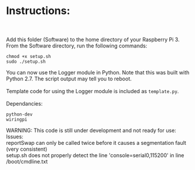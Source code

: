 # Instructions:</br></br>
Add this folder (Software) to the home directory of your Raspberry Pi 3.</br>
From the Software directory, run the following commands:
```
chmod +x setup.sh
sudo ./setup.sh
```
You can now use the Logger module in Python. Note that this was built with Python 2.7. The script output may tell you to reboot.</br></br>
Template code for using the Logger module is included as `template.py`.</br></br>
Dependancies:
```
python-dev
wiringpi
```
WARNING: This code is still under development and not ready for use:</br>
Issues:</br>
reportSwap can only be called twice before it causes a segmentation fault (very consistent)</br>
setup.sh does not properly detect the line 'console=serial0,115200' in line /boot/cmdline.txt</br>
